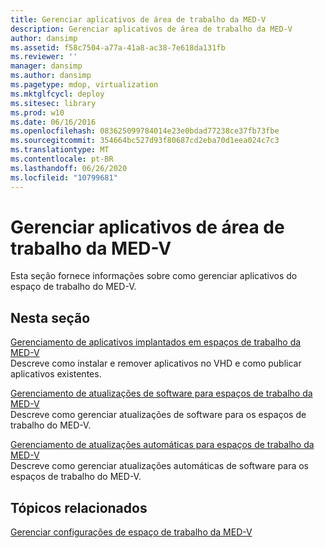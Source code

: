 ```yaml
---
title: Gerenciar aplicativos de área de trabalho da MED-V
description: Gerenciar aplicativos de área de trabalho da MED-V
author: dansimp
ms.assetid: f58c7504-a77a-41a8-ac38-7e618da131fb
ms.reviewer: ''
manager: dansimp
ms.author: dansimp
ms.pagetype: mdop, virtualization
ms.mktglfcycl: deploy
ms.sitesec: library
ms.prod: w10
ms.date: 06/16/2016
ms.openlocfilehash: 083625099784014e23e0bdad77238ce37fb73fbe
ms.sourcegitcommit: 354664bc527d93f80687cd2eba70d1eea024c7c3
ms.translationtype: MT
ms.contentlocale: pt-BR
ms.lasthandoff: 06/26/2020
ms.locfileid: "10799681"
---
```

# Gerenciar aplicativos de área de trabalho da MED-V


Esta seção fornece informações sobre como gerenciar aplicativos do espaço de trabalho do MED-V.

## Nesta seção


<a href="" id="managing-applications-deployed-to-med-v-workspaces"></a>[Gerenciamento de aplicativos implantados em espaços de trabalho da MED-V](managing-applications-deployed-to-med-v-workspaces.md)  
Descreve como instalar e remover aplicativos no VHD e como publicar aplicativos existentes.

<a href="" id="managing-software-updates-for-med-v-workspaces"></a>[Gerenciamento de atualizações de software para espaços de trabalho da MED-V](managing-software-updates-for-med-v-workspaces.md)  
Descreve como gerenciar atualizações de software para os espaços de trabalho do MED-V.

<a href="" id="managing-automatic-updates-for-med-v-workspaces"></a>[Gerenciamento de atualizações automáticas para espaços de trabalho da MED-V](managing-automatic-updates-for-med-v-workspaces.md)  
Descreve como gerenciar atualizações automáticas de software para os espaços de trabalho do MED-V.

## Tópicos relacionados


[Gerenciar configurações de espaço de trabalho da MED-V](manage-med-v-workspace-settings.md)

 

 





